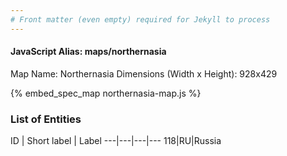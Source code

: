 ```yaml
---
# Front matter (even empty) required for Jekyll to process
---
```


#### JavaScript Alias: maps/northernasia

Map Name: Northernasia
Dimensions (Width x Height): 928x429



{% embed_spec_map northernasia-map.js %}

### List of Entities

ID | Short label | Label
---|---|---|---
118|RU|Russia

